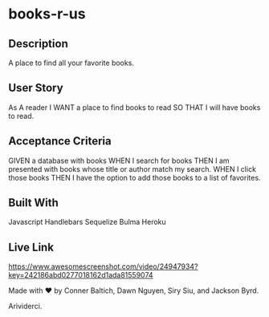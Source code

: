 # books-r-us

## Description
A place to find all your favorite books.

## User Story
As A reader 
I WANT a place to find books to read
SO THAT I will have books to read.

## Acceptance Criteria 
GIVEN a database with books
WHEN I search for books
THEN I am presented with books whose title or author match my search.
WHEN I click those books 
THEN I have the option to add those books to a list of favorites.

## Built With
Javascript
Handlebars
Sequelize
Bulma
Heroku

## Live Link
https://www.awesomescreenshot.com/video/24947934?key=242186abd0277018162d1ada81559074


Made with ❤ by Conner Baltich, Dawn Nguyen, Siry Siu, and Jackson Byrd.

Arividerci.